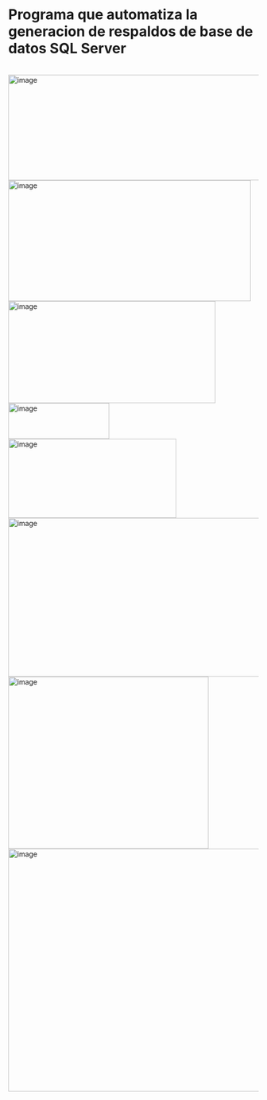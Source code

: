 <h1>Programa que automatiza la generacion de respaldos de base de datos SQL Server</h1>
</br>
<img width="520" height="212" alt="image" src="https://github.com/user-attachments/assets/4c3aa69b-7a7e-41f6-8029-68db5b9b522e" /> 
</br>
<img width="488" height="243" alt="image" src="https://github.com/user-attachments/assets/71747d26-6185-4fc5-ba0a-0f370b43bb1d" />
</br>
<img width="417" height="205" alt="image" src="https://github.com/user-attachments/assets/8907bc3d-b59e-4140-a8cf-5ad1145ebab7" />
</br>
<img width="203" height="72" alt="image" src="https://github.com/user-attachments/assets/dd701d69-9152-4431-a1a9-6e4a86564cb3" />
</br>
<img width="338" height="159" alt="image" src="https://github.com/user-attachments/assets/bb6aa040-5786-441f-966a-85e186b3fc40" />
</br>
<img width="516" height="319" alt="image" src="https://github.com/user-attachments/assets/6f511c6d-4f82-4596-97ea-b04e8a460bc5" />
</br>
<img width="403" height="346" alt="image" src="https://github.com/user-attachments/assets/78dd1f1a-ecf7-45f2-b136-199dd155b1ff" />
</br>
<img width="598" height="488" alt="image" src="https://github.com/user-attachments/assets/ca4d8139-4a5a-4ca3-be36-dcc02d0b63a7" />







